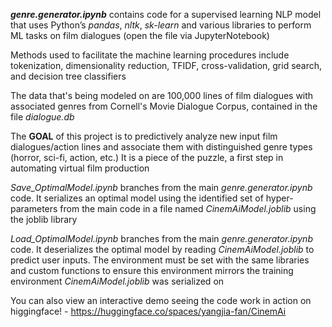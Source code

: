 ****_genre.generator.ipynb_**** contains code for a supervised learning NLP model that uses Python’s _pandas_, _nltk_, _sk-learn_ and various libraries to perform ML tasks on film dialogues (open the file via JupyterNotebook)

Methods used to facilitate the machine learning procedures include tokenization, dimensionality reduction, TFIDF, cross-validation, grid search, and decision tree classifiers

The data that's being modeled on are 100,000 lines of film dialogues with associated genres from Cornell's Movie Dialogue Corpus, contained in the file _dialogue.db_

The **GOAL** of this project is to predictively analyze new input film dialogues/action lines and associate them with distinguished genre types (horror, sci-fi, action, etc.) It is a piece of the puzzle, a first step in automating virtual film production

_Save_OptimalModel.ipynb_ branches from the main _genre.generator.ipynb_ code. It serializes an optimal model using the identified set of hyper-parameters from the main code in a file named _CinemAiModel.joblib_ using the joblib library

_Load_OptimalModel.ipynb_ branches from the main _genre.generator.ipynb_ code. It deserializes the optimal model by reading _CinemAiModel.joblib_ to predict user inputs. The environment must be set with the same libraries and custom functions to ensure this environment mirrors the training environment _CinemAiModel.joblib_  was serialized on

You can also view an interactive demo seeing the code work in action on higgingface! - https://huggingface.co/spaces/yangjia-fan/CinemAi
